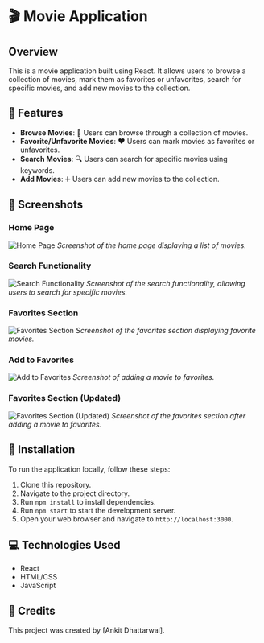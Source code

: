 # 🎬 Movie Application

## Overview
This is a movie application built using React. It allows users to browse a collection of movies, mark them as favorites or unfavorites, search for specific movies, and add new movies to the collection.

## 🌟 Features
- **Browse Movies**: 🎥 Users can browse through a collection of movies.
- **Favorite/Unfavorite Movies**: ❤️ Users can mark movies as favorites or unfavorites.
- **Search Movies**: 🔍 Users can search for specific movies using keywords.
- **Add Movies**: ➕ Users can add new movies to the collection.

## 📸 Screenshots
### Home Page
![Home Page](https://github.com/Ankit-Dhattarwal/ReactCN/assets/109728587/d2ad78b8-3b5b-4467-9864-199571e1c13e)
*Screenshot of the home page displaying a list of movies.*

### Search Functionality
![Search Functionality](https://github.com/Ankit-Dhattarwal/ReactCN/assets/109728587/6faa9c7f-26b8-4f5a-a676-d92a23889c8e)
*Screenshot of the search functionality, allowing users to search for specific movies.*

### Favorites Section
![Favorites Section](https://github.com/Ankit-Dhattarwal/ReactCN/assets/109728587/76927d7f-73fc-4b29-bb9e-fe1bdbebc7aa)
*Screenshot of the favorites section displaying favorite movies.*

### Add to Favorites
![Add to Favorites](https://github.com/Ankit-Dhattarwal/ReactCN/assets/109728587/f79c8849-faef-4a51-9513-3aef021b662f)
*Screenshot of adding a movie to favorites.*

### Favorites Section (Updated)
![Favorites Section (Updated)](https://github.com/Ankit-Dhattarwal/ReactCN/assets/109728587/599bca32-8762-43aa-ab81-8c1b9b1dec3d)
*Screenshot of the favorites section after adding a movie to favorites.*

## 🚀 Installation
To run the application locally, follow these steps:

1. Clone this repository.
2. Navigate to the project directory.
3. Run `npm install` to install dependencies.
4. Run `npm start` to start the development server.
5. Open your web browser and navigate to `http://localhost:3000`.

## 💻 Technologies Used
- React
- HTML/CSS
- JavaScript

## 🙏 Credits
This project was created by [Ankit Dhattarwal]. 
